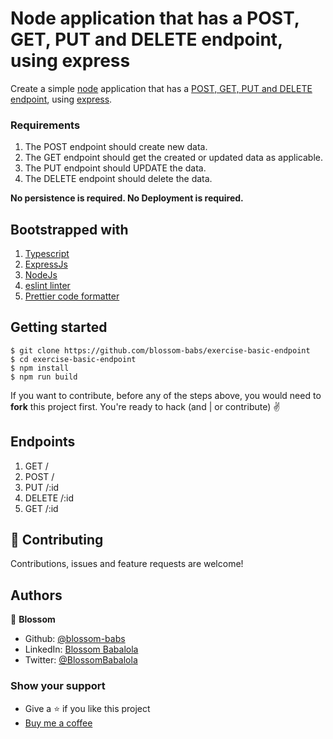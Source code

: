 # Node application that has a POST, GET, PUT and DELETE endpoint, using express

Create a simple [node](https://nodejs.org/en/) application that has a [POST, GET, PUT and DELETE endpoint](https://developer.mozilla.org/en-US/docs/Web/HTTP/Methods), using [express](https://expressjs.com/).

### Requirements
1. The POST endpoint should create new data.
2. The GET endpoint should get the created or updated data as applicable.
3. The PUT endpoint should UPDATE the data.
4. The DELETE endpoint should delete the data.

__No persistence is required. No Deployment is required.__

## Bootstrapped with
1. [Typescript](https://www.typescriptlang.org/)
2. [ExpressJs](https://expressjs.com/)
3. [NodeJs](https://nodejs.org/en/)
4. [eslint linter](https://eslint.org/)
5. [Prettier code formatter](https://prettier.io/)

## Getting started
```
$ git clone https://github.com/blossom-babs/exercise-basic-endpoint
$ cd exercise-basic-endpoint
$ npm install
$ npm run build
```
If you want to contribute, before any of the steps above, you would need to __fork__ this project first.
You're ready to hack (and | or contribute) ✌️

## Endpoints
1. GET /
2. POST /
3. PUT /:id
4. DELETE /:id
5. GET /:id

## 🤝 Contributing
Contributions, issues and feature requests are welcome!

## Authors
🌸 __Blossom__
- Github: [@blossom-babs](https://github.com/blossom-babs/)
- LinkedIn: [Blossom Babalola](https://www.linkedin.com/in/blossom-babalola/)
- Twitter: [@BlossomBabalola](https://twitter.com/BlossomBabalola)

### Show your support
- Give a ⭐ if you like this project
- [Buy me a coffee](https://www.buymeacoffee.com/blossombabs)